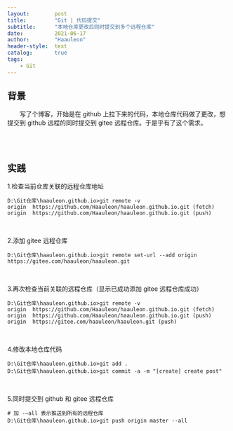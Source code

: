 ```yaml
---
layout:        post
title:         "Git | 代码提交"
subtitle:      "本地仓库更改后同时提交到多个远程仓库"
date:          2021-06-17
author:        "Haauleon"
header-style:  text
catalog:       true
tags:
    - Git
---
```


## 背景
&emsp;&emsp;写了个博客，开始是在 github 上拉下来的代码，本地仓库代码做了更改，想提交到 github 远程的同时提交到 gitee 远程仓库。于是乎有了这个需求。              


<br><br>

## 实践
1.检查当前仓库关联的远程仓库地址              
```
D:\Git仓库\haauleon.github.io>git remote -v
origin  https://github.com/Haauleon/haauleon.github.io.git (fetch)
origin  https://github.com/Haauleon/haauleon.github.io.git (push) 
```

<br>

2.添加 gitee 远程仓库      
```
D:\Git仓库\haauleon.github.io>git remote set-url --add origin https://gitee.com/haauleon/haauleon.git
```      

<br>

3.再次检查当前关联的远程仓库（显示已成功添加 gitee 远程仓库成功）        
```
D:\Git仓库\haauleon.github.io>git remote -v
origin  https://github.com/Haauleon/haauleon.github.io.git (fetch)
origin  https://github.com/Haauleon/haauleon.github.io.git (push) 
origin  https://gitee.com/haauleon/haauleon.git (push)
```      

<br>

4.修改本地仓库代码       
```
D:\Git仓库\haauleon.github.io>git add .
D:\Git仓库\haauleon.github.io>git commit -a -m "[create] create post"
```    

<br>

5.同时提交到 github 和 gitee 远程仓库     
```
# 加 -–all 表示推送到所有的远程仓库
D:\Git仓库\haauleon.github.io>git push origin master --all  
```